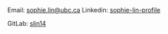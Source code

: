 Email: [sophie.lin@ubc.ca](mailto:sophie.lin@ubc.ca)
Linkedin: [sophie-lin-profile](https://www.linkedin.com/in/sophie-lin-profile/)

GitLab: [slin14](https://gitlab.com/slin14)
